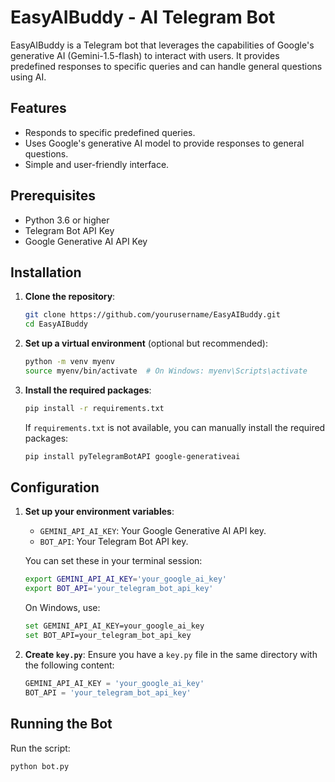 # EasyAIBuddy - AI Telegram Bot

EasyAIBuddy is a Telegram bot that leverages the capabilities of Google's generative AI (Gemini-1.5-flash) to interact with users. It provides predefined responses to specific queries and can handle general questions using AI.

## Features

- Responds to specific predefined queries.
- Uses Google's generative AI model to provide responses to general questions.
- Simple and user-friendly interface.

## Prerequisites

- Python 3.6 or higher
- Telegram Bot API Key
- Google Generative AI API Key

## Installation

1. **Clone the repository**:
    ```sh
    git clone https://github.com/yourusername/EasyAIBuddy.git
    cd EasyAIBuddy
    ```

2. **Set up a virtual environment** (optional but recommended):
    ```sh
    python -m venv myenv
    source myenv/bin/activate  # On Windows: myenv\Scripts\activate
    ```

3. **Install the required packages**:
    ```sh
    pip install -r requirements.txt
    ```

    If `requirements.txt` is not available, you can manually install the required packages:
    ```sh
    pip install pyTelegramBotAPI google-generativeai
    ```

## Configuration

1. **Set up your environment variables**:
    - `GEMINI_API_AI_KEY`: Your Google Generative AI API key.
    - `BOT_API`: Your Telegram Bot API key.

    You can set these in your terminal session:

    ```sh
    export GEMINI_API_AI_KEY='your_google_ai_key'
    export BOT_API='your_telegram_bot_api_key'
    ```

    On Windows, use:

    ```sh
    set GEMINI_API_AI_KEY=your_google_ai_key
    set BOT_API=your_telegram_bot_api_key
    ```

2. **Create `key.py`**:
    Ensure you have a `key.py` file in the same directory with the following content:

    ```python
    GEMINI_API_AI_KEY = 'your_google_ai_key'
    BOT_API = 'your_telegram_bot_api_key'
    ```

## Running the Bot

Run the script:

```sh
python bot.py
